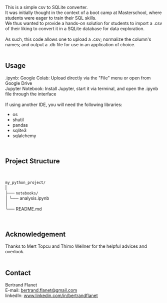 This is a simple csv to SQLite converter.<br>
It was initially thought in the context of a boot camp at Masterschool, where students were eager to train their SQL skills.<br>
We thus wanted to provide a hands-on solution for students to import a .csv of their liking to convert it in a SQLite database for data exploration.<br>
<br>
As such, this code allows one to upload a .csv; normalize the column's names; and output a .db file for use in an application of choice.<br>
<br>

## Usage<br>
.ipynb: Google Colab: Upload directly via the "File" menu or open from Google Drive<br>
Jupyter Notebook: Install Jupyter, start it via terminal, and open the .ipynb file through the interface<br>
<br>
If using another IDE, you will need the following libraries:<br>
* os<br>
* shutil<br>
* pandas<br>
* sqlite3<br>
* sqlalchemy<br>
<br>

## Project Structure<br>
<br>

`my_python_project/`<br>
|<br>
├── `notebooks/`<br>
│   └── analysis.ipynb<br>
│<br>
└── README.md<br>

<br>

## Acknowledgement<br>
Thanks to Mert Topcu and Thimo Wellner for the helpful advices and overlook.<br>
<br>

## Contact<br>
Bertrand Flanet<br>
E-mail: bertrand.flanet@gmail.com<br>
linkedIn: www.linkedin.com/in/bertrandflanet<br>
